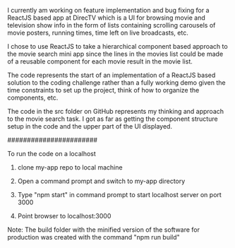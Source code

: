 I currently am working on feature implementation and bug fixing for a ReactJS based app at DirecTV which is a UI for browsing movie and television show info in the form of lists containing scrolling carousels of movie posters, running times, time left on live broadcasts, etc.

I chose to use ReactJS to take a hierarchical component based approach to the movie search mini app since the lines in the movies list could be made of a reusable component for each movie result in the movie list.

The code represents the start of an implementation of a ReactJS based solution to the coding challenge rather than a fully working demo given the time constraints to set up the project, think of how to organize the components, etc.

The code in the src folder on GitHub represents my thinking and approach to the movie search task.  I got as far as getting the component structure setup in the code and the upper part of the UI displayed.

#######################

To run the code on a localhost

1) clone my-app repo to local machine

2) Open a command prompt and switch to my-app directory

3) Type "npm start" in command prompt to start localhost server on port 3000

4) Point browser to localhost:3000

Note: The build folder with the minified version of the software for production was created with the command "npm run build"
